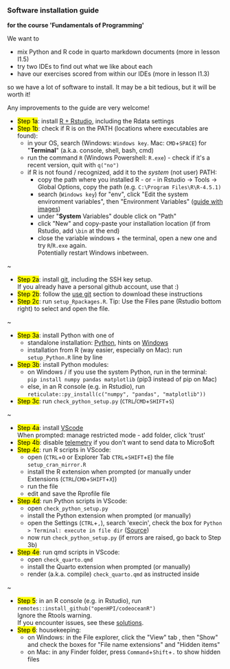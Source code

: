 ### Software installation guide

**for the course 'Fundamentals of Programming'**

We want to  

- mix Python and R code in quarto markdown documents (more in lesson I1.5)
- try two IDEs to find out what we like about each
- have our exercises scored from within our IDEs (more in lesson I1.3)

so we have a lot of software to install. It may be a bit tedious, but it will be worth it!  

Any improvements to the guide are very welcome!

- <mark>Step 1a</mark>: install [R + Rstudio](https://bookdown.org/brry/course/install.html), including the Rdata settings
- <mark>Step 1b</mark>: check if R is on the PATH (locations where executables are found):
  - in your OS, search (Windows: `Windows key`. Mac: `CMD`+`SPACE`) for "**Terminal**" (a.k.a. console, shell, bash, cmd)  
  - run the command `R` (Windows Powershell: `R.exe`) - check if it's a recent version, quit with `q("no")`
  - if R is not found / recognized, add it to the _system_ (not user) PATH:
    - copy the path where you installed R  -  or  - in Rstudio -> Tools -> Global Options, copy the path (e.g. `C:\Program Files\R\R-4.5.1)` 
    - search (`Windows key`)  for "env", click "Edit the system environment variables", then "Environment Variables" ([guide with images](https://www.architectryan.com/2018/03/17/add-to-the-path-on-windows-10/))
    - under "**System** Variables" double click on "Path"
    - click "New" and copy-paste your installation location (if from Rstudio, add `\bin` at the end)
    - close the variable windows + the terminal, open a new one and try `R`/`R.exe` again.  
      Potentially restart Windows inbetween.

 ~

- <mark>Step 2a</mark>: install [git](https://bookdown.org/brry/course/git.html), including the SSH key setup.  
  If you already have a personal github account, use that :)
- <mark>Step 2b</mark>: follow the [use git](https://bookdown.org/brry/course/git.html#use-git) section to download these instructions
- <mark>Step 2c</mark>: run `setup_Rpackages.R`. Tip: Use the Files pane (Rstudio bottom right) to select and open the file.

~

- <mark>Step 3a</mark>: install Python with one of
  - standalone installation: [Python](https://www.python.org/downloads/), hints on [Windows](https://docs.python.org/using/windows.html)
  - installation from R (way easier, especially on Mac): run `setup_Python.R` line by line
- <mark>Step 3b</mark>: install Python modules:
  - on Windows / if you use the system Python, run in the terminal:  
    `pip install numpy pandas matplotlib` (pip3 instead of pip on Mac)
  - else, in an R console (e.g. in Rstudio), run  
    `reticulate::py_install(c("numpy", "pandas", "matplotlib"))`
- <mark>Step 3c</mark>: run `check_python_setup.py` (`CTRL`/`CMD`+`SHIFT`+`S`)

~

- <mark>Step 4a</mark>: install [VScode](https://code.visualstudio.com/Download)  
  When prompted: manage restricted mode - add folder, click 'trust'
- <mark>Step 4b</mark>: disable [telemetry](https://www.roboleary.net/tools/2022/04/20/vscode-telemetry.html) if you don't want to send data to Micro$oft
- <mark>Step 4c</mark>: run R scripts in VScode:
  - open (`CTRL`+`O` or Explorer Tab `CTRL`+`SHIFT`+`E`) the file `setup_cran_mirror.R`
  - install the R extension when prompted (or manually under Extensions (`CTRL`/`CMD`+`SHIFT`+`X`))
  - run the file
  - edit and save the Rprofile file
- <mark>Step 4d</mark>: run Python scripts in VScode:
  - open `check_python_setup.py`
  - install the Python extension when prompted (or manually)
  - open the Settings (`CTRL`+`,`), search 'execin', check the box for `Python > Terminal: execute in file dir` ([Source](https://stackoverflow.com/a/65835091))
  - now run `check_python_setup.py` (if errors are raised, go back to Step 3b)
- <mark>Step 4e</mark>: run qmd scripts in VScode:
  - open `check_quarto.qmd` 
  - install the Quarto extension when prompted (or manually)
  - render (a.k.a. compile) `check_quarto.qmd` as instructed inside

~

- <mark>Step 5</mark>: in an R console (e.g. in Rstudio), run `remotes::install_github("openHPI/codeoceanR")`  
  Ignore the Rtools warning.  
  If you encounter issues, see these [solutions](https://github.com/openHPI/codeoceanR#issues).
- <mark>Step 6</mark>: housekeeping:
  - on Windows: in the File explorer, click the "View" tab , then "Show" and check the boxes for "File name extensions" and "Hidden items"
  - on Mac: in any Finder folder, press `Command`+`Shift`+`.` to  show hidden files
